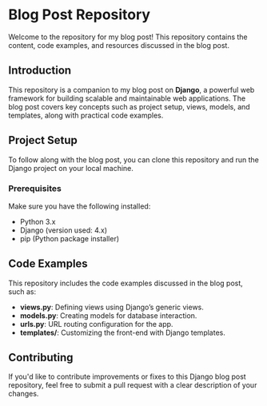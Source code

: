 # Blog Post Repository

Welcome to the repository for my blog post! This repository contains the content, code examples, and resources discussed in the blog post.

## Introduction

This repository is a companion to my blog post on **Django**, a powerful web framework for building scalable and maintainable web applications. The blog post covers key concepts such as project setup, views, models, and templates, along with practical code examples.

## Project Setup

To follow along with the blog post, you can clone this repository and run the Django project on your local machine.

### Prerequisites

Make sure you have the following installed:

- Python 3.x
- Django (version used: 4.x)
- pip (Python package installer)

## Code Examples

This repository includes the code examples discussed in the blog post, such as:

- **views.py**: Defining views using Django’s generic views.
- **models.py**: Creating models for database interaction.
- **urls.py**: URL routing configuration for the app.
- **templates/**: Customizing the front-end with Django templates.

## Contributing

If you'd like to contribute improvements or fixes to this Django blog post repository, feel free to submit a pull request with a clear description of your changes.
